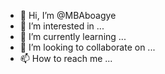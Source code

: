 - 👋 Hi, I’m @MBAboagye
- 👀 I’m interested in ...
- 🌱 I’m currently learning ...
- 💞️ I’m looking to collaborate on ...
- 📫 How to reach me ...

<!---
MBAboagye/MBAboagye is a ✨ special ✨ repository because its `README.md` (this file) appears on your GitHub profile.
You can click the Preview link to take a look at your changes.
--->
